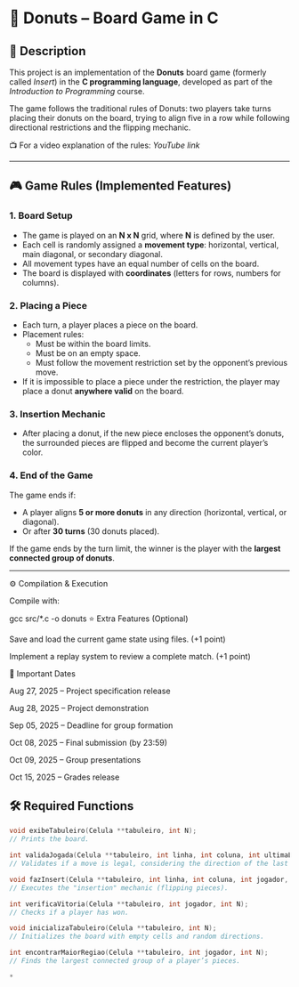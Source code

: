 # 🍩 Donuts – Board Game in C

## 📌 Description
This project is an implementation of the **Donuts** board game (formerly called *Insert*) in the **C programming language**, developed as part of the *Introduction to Programming* course.

The game follows the traditional rules of Donuts: two players take turns placing their donuts on the board, trying to align five in a row while following directional restrictions and the flipping mechanic.

📺 For a video explanation of the rules: *YouTube link*

---

## 🎮 Game Rules (Implemented Features)

### 1. Board Setup
- The game is played on an **N x N** grid, where **N** is defined by the user.  
- Each cell is randomly assigned a **movement type**: horizontal, vertical, main diagonal, or secondary diagonal.  
- All movement types have an equal number of cells on the board.  
- The board is displayed with **coordinates** (letters for rows, numbers for columns).  

### 2. Placing a Piece
- Each turn, a player places a piece on the board.  
- Placement rules:  
  * Must be within the board limits.  
  * Must be on an empty space.  
  * Must follow the movement restriction set by the opponent’s previous move.  
- If it is impossible to place a piece under the restriction, the player may place a donut **anywhere valid** on the board.  

### 3. Insertion Mechanic
- After placing a donut, if the new piece encloses the opponent’s donuts, the surrounded pieces are flipped and become the current player’s color.  

### 4. End of the Game
The game ends if:  
- A player aligns **5 or more donuts** in any direction (horizontal, vertical, or diagonal).  
- Or after **30 turns** (30 donuts placed).  

If the game ends by the turn limit, the winner is the player with the **largest connected group of donuts**.  

---
⚙️ Compilation & Execution

Compile with:

gcc src/*.c -o donuts
⭐ Extra Features (Optional)

Save and load the current game state using files. (+1 point)

Implement a replay system to review a complete match. (+1 point)

📅 Important Dates

Aug 27, 2025 – Project specification release

Aug 28, 2025 – Project demonstration

Sep 05, 2025 – Deadline for group formation

Oct 08, 2025 – Final submission (by 23:59)

Oct 09, 2025 – Group presentations

Oct 15, 2025 – Grades release

## 🛠️ Required Functions

```c
void exibeTabuleiro(Celula **tabuleiro, int N);
// Prints the board.

int validaJogada(Celula **tabuleiro, int linha, int coluna, int ultimaLinha, int ultimaColuna, int N, int jogadaLivre);
// Validates if a move is legal, considering the direction of the last move and allowing a "free move" if necessary.

void fazInsert(Celula **tabuleiro, int linha, int coluna, int jogador, int N);
// Executes the "insertion" mechanic (flipping pieces).

int verificaVitoria(Celula **tabuleiro, int jogador, int N);
// Checks if a player has won.

void inicializaTabuleiro(Celula **tabuleiro, int N);
// Initializes the board with empty cells and random directions.

int encontrarMaiorRegiao(Celula **tabuleiro, int jogador, int N);
// Finds the largest connected group of a player’s pieces.

*
